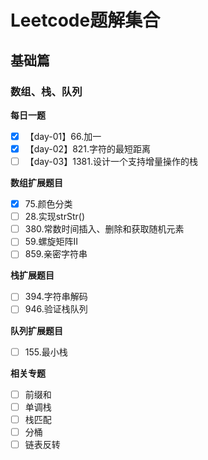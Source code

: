 # Leetcode题解集合

## 基础篇

### 数组、栈、队列

**每日一题**

- [x] 【day-01】66.加一
- [x] 【day-02】821.字符的最短距离
- [ ] 【day-03】1381.设计一个支持增量操作的栈

**数组扩展题目**

- [x] 75.颜色分类
- [ ] 28.实现strStr()
- [ ] 380.常数时间插入、删除和获取随机元素
- [ ] 59.螺旋矩阵II
- [ ] 859.亲密字符串

**栈扩展题目**

- [ ] 394.字符串解码
- [ ] 946.验证栈队列

**队列扩展题目**

- [ ] 155.最小栈

**相关专题**

- [ ] 前缀和
- [ ] 单调栈
- [ ] 栈匹配
- [ ] 分桶
- [ ] 链表反转